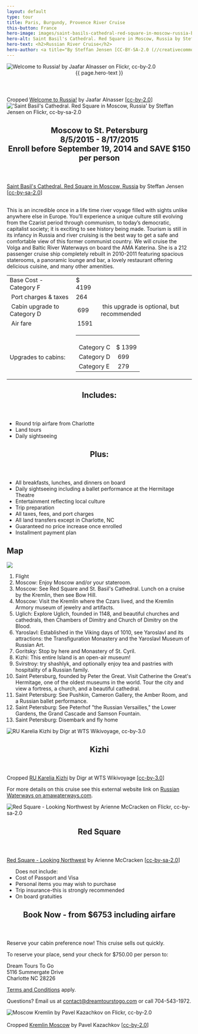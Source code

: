 ```yaml
---
layout: default
type: tour
title: Paris, Burgundy, Provence River Cruise
this-button: France
hero-image: images/saint-basils-cathedral-red-square-in-moscow-russia-by-steffan-jensen-cc-by-sa-20.jpg
hero-alt: Saint Basil's Cathedral. Red Square in Moscow, Russia by Steffan Jensen on Flickr, cc-by-sa-2.0
hero-text: <h2>Russian River Cruise</h2>
hero-author: <a title="By Steffan Jensen [CC-BY-SA-2.0 (//creativecommons.org/licenses/by-sa/2.0)], via Flickr" href="//flic.kr/p/nsHhyB">Saint Basil's Cathedral. Red Square in Moscow, Russia</a> by Steffan Jensen &#91;<a href="//creativecommons.org/licenses/by-sa/2.0">cc-by-sa-2.0</a>&#93;
---
```

<!--
notes:
cote-d-azure: https://www.flickr.com/photos/navin75/15607188493/
map: for editing to reverse direction, http://images.globusfamily.com/Maps/AVALON/2015/WCL.jpg
chateau-tournon: http://fr.wikipedia.org/wiki/Tournon-sur-Rh%C3%B4ne#/media/File:Chateau_tournon-6.jpg
avalon-affinity: http://commons.wikimedia.org/wiki/File:Avalon_Affinity_(ship,_2009)_017.jpg
avignon: http://commons.wikimedia.org/wiki/File:France_Avignon_Total_1.jpg
basilique-lyon: https://www.flickr.com/photos/fredchat/6858004263
notre-dame-paris: https://www.flickr.com/photos/wlappe/2902517299/

-->
<div id="p1" class="page">
<div class="picture-book-page-image">
<img src="images/welcome-to-russia-by-jaafar-alnasser-on-flickr-cc-by-2.0.jpg" alt="Welcome to Russia! by Jaafar Alnasser on Flickr, cc-by-2.0"/>
</div>
<div class="picture-book-page-text">
<header>
{{ page.hero-text }}
</header>
</div>
<div class="picture-book-page-image-author">
Cropped <a title="By Jaafar Alnasser [CC-BY-2.0 (//creativecommons.org/licenses/by/2.0)], via Flickr" href="//www.flickr.com/photos/71011448@N08/14256154431">Welcome to Russia!</a> by Jaafar Alnasser &#91;<a href="//creativecommons.org/licenses/by/2.0">cc-by-2.0</a>&#93;
</div>
</div>

<div id="p2" class="page">
<div class="picture-book-page-image">
<img src="images/saint-basils-cathedral-red-square-in-moscow-russia-by-steffan-jensen-cc-by-sa-20.jpg" alt="'Saint Basil's Cathedral. Red Square in Moscow, Russia' by Steffan Jensen on Flickr, cc-by-sa-2.0"/>
</div>
<div class="picture-book-page-text">
<header>
<h2>
Moscow to St. Petersburg<br/>
8/5/2015 - 8/17/2015<br/>
Enroll before September 19, 2014 and SAVE $150 per person<br/>
</h2>
</header>
</div>
<div class="picture-book-page-image-author">
<a title="By Steffan Jensen [CC-BY-SA-2.0 (//creativecommons.org/licenses/by-sa/2.0)], via Flickr" href="//flic.kr/p/nsHhyB">Saint Basil's Cathedral. Red Square in Moscow, Russia</a> by Steffan Jensen &#91;<a href="//creativecommons.org/licenses/by-sa/2.0">cc-by-sa-2.0</a>&#93;
</div>
</div>

<div class="on-white">
<p>
<br/>
This is an incredible once in a life time river voyage filled with sights unlike anywhere else in Europe.
You’ll experience a unique culture still evolving from the Czarist period through communism, 
to today’s democratic, capitalist society; it is exciting to see history being made. 
Tourism is still in its infancy in Russia and river cruising is the best way 
to get a safe and comfortable view of this former communist country.
We will cruise the Volga and Baltic River Waterways on board the AMA Katerina.
She is a 212 passenger cruise ship completely rebuilt in 2010-2011 featuring spacious staterooms, 
a panoramic lounge and bar, a lovely restaurant offering delicious cuisine, and many other amenities.
</p>
</div>

<div class="on-white">
<div class="align-right">
<p>
<table>
<tbody>
<tr>
<td>Base Cost - Category F</td>
<td>$ 4199</td>
<td>&nbsp;</td>
</tr>
<tr>
<td >&nbsp;Port charges &amp; taxes</td>
<td >264<br>
</td>
<td >&nbsp;</td>
</tr>
<tr>
<td >&nbsp;Cabin upgrade to Category D</td>
<td >&nbsp;699</td>
<td >&nbsp;this upgrade is optional, but recommended</td>
</tr>
<tr>
<td >&nbsp;Air fare</td>
<td >&nbsp;1591</td>
<td >&nbsp;</td>
</tr>
<tr>
<td >&nbsp;<br>
Upgrades to cabins:</td>
<td colspan="2">
<table >
<tbody>
<tr>
<td >&nbsp;<br>
Category C</td>
<td >&nbsp;<br>
$ 1399</td>
</tr>
<tr>
<td >Category D</td>
<td >&nbsp;699</td>
</tr>
<tr>
<td >Category E</td>
<td >&nbsp;279</td>
</tr>
</tbody>
</table>
</td>
</tr>
</tbody>
</table>
</p>
</div>
<header>
<h2>Includes:</h2>
</header>
<p>
<ul>
<li>Round trip airfare from Charlotte</li>
<li>Land tours</li>
<li>Daily sightseeing</li>
</ul>
</p>

<header>
<h2>Plus:</h2>
</header>
<p>
<ul>
<li>All breakfasts, lunches, and dinners on board</li>
<li>Daily sightseeing including a ballet performance at the Hermitage Theatre</li>
<li>Entertainment reflecting local culture</li>
<li>Trip preparation</li>
<li>All taxes, fees, and port charges</li>
<li>All land transfers except in Charlotte, NC</li>
<li>Guaranteed no price increase once enrolled</li>
<li>Installment payment plan</li>
</ul>
</p>

<p>
<h2>Map</h2>
<img src="images/russia-river-boat-guided-group-world-travel-cruise-map-copyright-ama-waterways.jpg"/></p>

<p>
<ol>
<li>Flight</li>
<li>Moscow: Enjoy Moscow and/or your stateroom.</li>
<li>Moscow: See Red Square and St. Basil's Cathedral. Lunch on a cruise by the Kremlin, then see Bow Hill.</li>
<li>Moscow: Visit the Kremlin where the Czars lived, and the Kremlin Armory museum of jewelry and artifacts.</li>
<li>Uglich: Explore Uglich, founded in 1148,  and beautiful churches and cathedrals, then Chambers of Dimitry
and Church of Dimitry on the Blood.</li>
<li>Yaroslavl: Established in the Viking days of 1010, see Yaroslavl and its attractions: the Transfiguration Monastery and the Yaroslavl Museum of Russian Art.</li>
<li>Goritsky: Stop by here and Monastery of St. Cyril.</li>
<li>Kizhi: This entire Island is an open-air museum!</li>
<li>Svirstroy: try shashlyk, and optionally enjoy tea and pastries with hospitality of a Russian family.</li>
<li>Saint Petersburg, founded by Peter the Great. Visit Catherine the Great's Hermitage, one of the oldest museums in the world. Tour the city and view a fortress, a church, and a beautiful cathedral.</li>
<li>Saint Petersburg: See Pushkin, Cameron Gallery, the Amber Room, and a Russian ballet performance.</li>
<li>Saint Petersburg: See Peterhof "the Russian Versailles," the Lower Gardens, the Grand Cascade and Samson Fountain.</li>
<li>Saint Petersburg: Disembark and fly home</li>
</ol>
</p>

</div>

<div id="p2b" class="page">
<div class="picture-book-page-image">
<img src="images/ru-karelia-kizhi-by-digr-at-wts-wikivoyage-cc-by-30.jpg" alt="RU Karelia Kizhi by Digr at WTS Wikivoyage, cc-by-3.0"/>
</div>
<div class="picture-book-page-text">
<header>
<h2>
Kizhi
</h2>
</header>
</div>
<div class="picture-book-page-image-author">
Cropped <a title="By Digr at WTS Wikivoyage [CC-BY-3.0 (//creativecommons.org/licenses/by/3.0)], via Wikimedia Commons" href="//commons.wikimedia.org/wiki/File%3ARU_Karelia_Kizhi.JPG">RU Karelia Kizhi</a> by Digr at WTS Wikivoyage &#91;<a href="//creativecommons.org/licenses/by/3.0">cc-by-3.0</a>&#93;
</div>
</div>

<div class="on-white">
<div>
<p>For more details on this cruise see this external website link on <a href="http://www.amawaterways.com/IGPID176-2015" class="no-call-to-action" target="_blank">Russian Waterways on amawaterways.com</a>.</p>
</div>
</div>

<div id="p3" class="page">
<div class="picture-book-page-image">
<img src="images/red-square-looking-northwest-by-arienne-mccracken-cc-by-sa-20.jpg" alt="Red Square - Looking Northwest by Arienne McCracken on Flickr, cc-by-sa-2.0"/>
</div>
<div class="picture-book-page-text">
<header>
<h2>
Red Square
</h2>
</header>
</div>
<div class="picture-book-page-image-author">
<a title="By Arienne McCracken [CC-BY-SA-2.0 (//creativecommons.org/licenses/by-sa/2.0)], via Flickr" href="//www.flickr.com/photos/paeonia1/3835900363">Red Square - Looking Northwest</a> by Arienne McCracken &#91;<a href="//creativecommons.org/licenses/by-sa/2.0">cc-by-sa-2.0</a>&#93;
</div>
</div>


<div class="on-white">

<p>
<ul>
Does not include:
<li>Cost of Passport and Visa</li>
<li>Personal items you may wish to purchase</li>
<li>Trip insurance-this is strongly recommended</li>
<li>On board gratuities</li>
</ul>
</p>
<div class="heading-spacer" id="book-now">
<div class="heading-spacer-first-element">
<header>
<h2><div class="action-text">Book Now - from $6753 including airfare</div></h2>
</header>

<p>Reserve your cabin preference now! This cruise sells out quickly.</p>

<p>To reserve your place, send your check for $750.00 per person to:</p>

<p>
Dream Tours To Go<br/>
5116 Summergate Drive<br/>
Charlotte NC 28226
</p>

<p><a href="terms-conditions.html">Terms and Conditions</a> apply.</p>

<p>Questions? Email us at <a href="mailto:contact@dreamtourstogo.com">contact@dreamtourstogo.com</a> or call 704-543-1972.</p>
</div>
</div>
</div>
<div id="p4" class="page">
<div class="picture-book-page-image">
<img src="images/moscow-kremlin-by-pavel-kazachkov-cc-by-20.jpg" alt="Moscow Kremlin by Pavel Kazachkov on Flickr, cc-by-2.0">
</div>
<div class="picture-book-page-text">
<br/>
</div>
<div class="picture-book-page-image-author">
Cropped <a title="(Cropped copy of image) By Pavel Kazachkov [CC-BY-2.0 (//creativecommons.org/licenses/by/2.0)], via Flickr" href="//www.flickr.com/photos/koraxdc/8707177088">Kremlin Moscow</a> by Pavel Kazachkov &#91;<a href="//creativecommons.org/licenses/by/2.0">cc-by-2.0</a>&#93;
</div>
</div>

